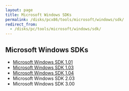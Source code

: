 ```yaml
---
layout: page
title: Microsoft Windows SDKs
permalink: /disks/pcx86/tools/microsoft/windows/sdk/
redirect_from:
  - /disks/pc/tools/microsoft/windows/sdk/
---
```


Microsoft Windows SDKs
---

* [Microsoft Windows SDK 1.01](/disks/pcx86/tools/microsoft/windows/sdk/1.01/)
* [Microsoft Windows SDK 1.03](/disks/pcx86/tools/microsoft/windows/sdk/1.03/)
* [Microsoft Windows SDK 1.04](/disks/pcx86/tools/microsoft/windows/sdk/1.04/)
* Microsoft Windows SDK 2.03
* Microsoft Windows SDK 3.00
